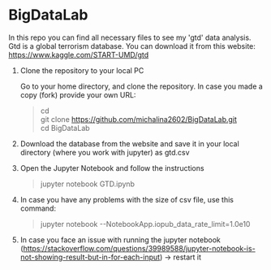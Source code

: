 # BigDataLab

In this repo you can find all necessary files to see my 'gtd' data analysis. Gtd is a global terrorism database. 
You can download it from this website: https://www.kaggle.com/START-UMD/gtd

1. Clone the repository to your local PC

	Go to your home directory, and clone the repository. In case you made a copy (fork) provide your own URL: <br>
	>cd<br>
	>git clone https://github.com/michalina2602/BigDataLab.git <br>
	>cd BigDataLab
	
2. Download the database from the website and save it in your local directory (where you work with jupyter) as gtd.csv

3. Open the Jupyter Notebook and follow the instructions

	>jupyter notebook GTD.ipynb

4. In case you have any problems with the size of csv file, use this command:

	>jupyter notebook --NotebookApp.iopub_data_rate_limit=1.0e10

5. In case you face an issue with running the jupyter notebook (https://stackoverflow.com/questions/39989588/jupyter-notebook-is-not-showing-result-but-in-for-each-input) 
	-> restart it 

